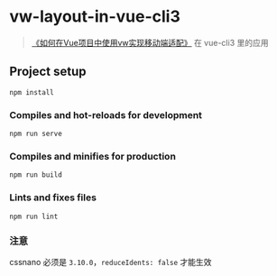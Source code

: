 # vw-layout-in-vue-cli3

> [《如何在Vue项目中使用vw实现移动端适配》](https://www.w3cplus.com/mobile/vw-layout-in-vue.html) 在 vue-cli3 里的应用

## Project setup
```
npm install
```

### Compiles and hot-reloads for development
```
npm run serve
```

### Compiles and minifies for production
```
npm run build
```

### Lints and fixes files
```
npm run lint
```

### 注意

cssnano 必须是 `3.10.0`，`reduceIdents: false` 才能生效
